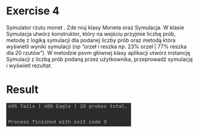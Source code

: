 # Exercise 4
Symulator rzutu monet . Zde niuj klasy Moneta oraz Symulacja. W klasie
Symulacja utwórz konstruktor, który na wejściu przyjmie liczbę prób, metodę z logiką symulacji dla
podanej liczby prób oraz metodą która wyświetli wyniki symulacji (np “orzeł i reszka np. 23% orzeł |
77% reszka dla 20 rzutów”). W metodzie psvm głównej klasy aplikacji utwórz instancję Symulacji z
liczbą prób podaną przez użytkownika, przeprowadź symulację i wyświetl rezultat.
# Result
![Result](./img.png?raw=true)